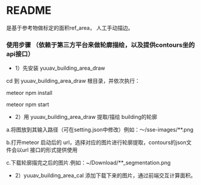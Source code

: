 # README 
是基于参考物做标定的面积ref_area， 人工手动描边。

### 使用步骤 （依赖于第三方平台来做轮廓描绘，以及提供contours坐的api接口）
* 1）先安装 yuuav_building_area_draw
> 
cd 到 yuuav_building_area_draw 根目录，并依次执行：
>
meteor npm install
>
meteor npm start
* 2）用 yuuav_building_area_draw 提取/描绘 building的轮廓
>
a.将图放到其输入路径（可在setting.json中修改）例如：～/sse-images/**.png
>
b.打开meteor 启动后的 url，选择对应的图片进行轮廓提取，contours的json文件会以url 接口的形式提供使用
>
c.下载轮廓描完之后的图片.例如：~/Download/**_segmentation.png
* 2）yuuav_building_area_cal 添加下载下来的图片，通过前端交互计算面积。
